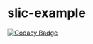 # slic-example
[![Codacy Badge](https://api.codacy.com/project/badge/Grade/a8f3ccdbe014401da2d21981bb925241)](https://app.codacy.com/app/JoshuaGomersall/slic-example?utm_source=github.com&utm_medium=referral&utm_content=JoshuaGomersall/slic-example&utm_campaign=Badge_Grade_Dashboard)